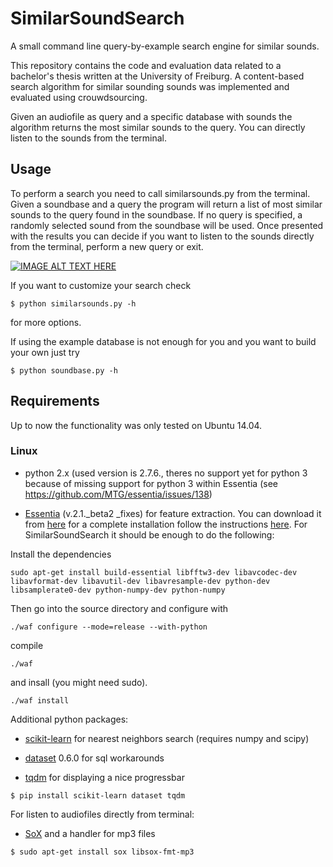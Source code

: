 # SimilarSoundSearch
A small command line query-by-example search engine for similar sounds.

This repository contains the code and evaluation data related to a bachelor's
thesis written at the University of Freiburg. A content-based search algorithm
for similar sounding sounds was implemented and evaluated using crouwdsourcing.

Given an audiofile as query and a specific database with sounds the algorithm returns
the most similar sounds to the query. You can directly listen to the sounds from 
the terminal.

## Usage

To perform a search you need to call similarsounds.py from the terminal.
Given a soundbase and a query the program will return a list
of most similar sounds to the query found in the soundbase. If no query is specified, a randomly selected sound from the soundbase will be used.
Once presented with the results you can decide if you want to listen to the sounds directly from the terminal, perform a new query or exit.


[![IMAGE ALT TEXT HERE](https://rawgit.com/ESchae/SimilarSoundSearch/master/usage.png)](https://drive.google.com/open?id=0B6VVRLCLJYT9djM3S041RllKZWM)



If you want to customize your search check

`$ python similarsounds.py -h`

for more options.


If using the example database is not enough for you and you want to build your own just try

`$ python soundbase.py -h`



## Requirements

Up to now the functionality was only tested on Ubuntu 14.04.

### Linux

* python 2.x (used version is 2.7.6., theres no support yet for python 3 because of missing support for python 3 within Essentia (see https://github.com/MTG/essentia/issues/138)

* [Essentia](http://essentia.upf.edu/) (v.2.1._beta2 _fixes) for feature extraction.
You can download it from [here](https://github.com/MTG/essentia/tree/v2.1_beta2_fixes) for a complete installation follow the instructions [here](http://essentia.upf.edu/documentation/installing.html).
For SimilarSoundSearch it should be enough to do the following:

Install the dependencies

`sudo apt-get install build-essential libfftw3-dev libavcodec-dev libavformat-dev libavutil-dev libavresample-dev python-dev libsamplerate0-dev python-numpy-dev python-numpy`

Then go into the source directory and configure with

`./waf configure --mode=release --with-python`

compile

`./waf`

and insall (you might need sudo).

`./waf install`


Additional python packages:

* [scikit-learn](http://scikit-learn.org/stable/install.html) for nearest neighbors search (requires numpy and scipy)

* [dataset](http://dataset.readthedocs.io/en/latest/install.html) 0.6.0 for sql workarounds

* [tqdm](https://pypi.python.org/pypi/tqdm) for displaying a nice progressbar 

`$ pip install scikit-learn dataset tqdm`



For listen to audiofiles directly from terminal:

* [SoX](https://wiki.ubuntuusers.de/SoX/) and a handler for mp3 files

`$ sudo apt-get install sox libsox-fmt-mp3`



